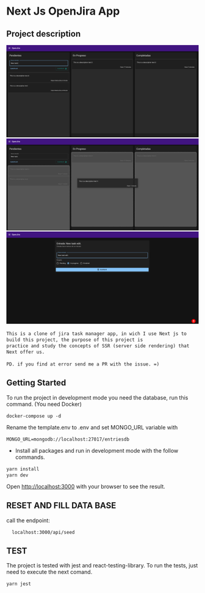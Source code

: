 # Next Js OpenJira App

## Project description

![](./images/img1.png)
![](./images/img2.png)
![](./images/img3.png)

```
This is a clone of jira task manager app, in wich I use Next js to build this project, the purpose of this project is
practice and study the concepts of SSR (server side rendering) that Next offer us.

PD. if you find at error send me a PR with the issue. =)
```

## Getting Started

To run the project in development mode you need the database, run this command.
(You need Docker)
```
docker-compose up -d
```

Rename the template.env to .env and set MONGO_URL variable with
```
MONGO_URL=mongodb://localhost:27017/entriesdb
```

* Install all packages and run in development mode with the follow commands.
```
yarn install
yarn dev
```

Open [http://localhost:3000](http://localhost:3000) with your browser to see the result.

## RESET AND FILL DATA BASE
call the endpoint:
```
  localhost:3000/api/seed
```

## TEST
The project is tested with jest and react-testing-library. To run the tests, just need to execute the next comand.
```
yarn jest
```